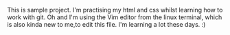 



This is sample project. 
I'm practising my html and css whilst learning how to work with git. 
Oh and I'm using the Vim editor from the linux terminal, which is also kinda new to me,to edit this file. 
I'm learning a lot these days. :) 
